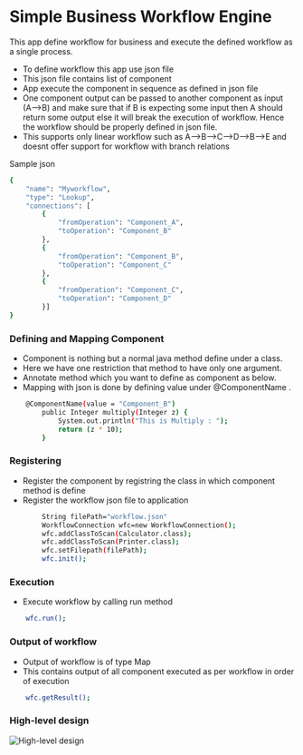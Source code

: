 # Simple Business Workflow Engine

This app define workflow for business and execute the defined workflow as a single process.

  - To define workflow this app use json file
  - This json file contains list of component
  - App execute the component in sequence as defined in json file
  - One component output can be passed to another component  as input (A-->B) and make sure that if B is expecting some input then A should return some output else it will break the execution of workflow. Hence the workflow should be properly defined in json file.
  - This  supports only linear workflow such as A-->B-->C-->D-->B-->E and doesnt offer support for workflow with branch relations

Sample  json 

```sh
{
	"name": "Myworkflow",
	"type": "Lookup",
	"connections": [
		{
			"fromOperation": "Component_A",
			"toOperation": "Component_B"
		},
		{
			"fromOperation": "Component_B",
			"toOperation": "Component_C"
		},
		{
			"fromOperation": "Component_C",
			"toOperation": "Component_D"
		}]
}

```
### Defining and Mapping Component 

  - Component is nothing but a normal java method define under a class.
  - Here we have one restriction that method to have only one argument. 
  - Annotate method which you want to define as component as below.
  - Mapping with json is done by defining value under @ComponentName  .
```sh
    @ComponentName(value = "Component_B")
    	public Integer multiply(Integer z) {
    		System.out.println("This is Multiply : ");
    		return (z * 10);
    	}
```
### Registering 

  - Register the component by registring the class in which component method is define
  - Register the workflow json file to application
```sh
        String filePath="workflow.json"
        WorkflowConnection wfc=new WorkflowConnection();
		wfc.addClassToScan(Calculator.class);
		wfc.addClassToScan(Printer.class);
		wfc.setFilepath(filePath);
		wfc.init();
```

### Execution 
  - Execute workflow by calling run method
```sh
    wfc.run();
```
### Output of workflow
  - Output of workflow is of type Map 
  - This contains output of all component executed as per workflow in order of execution
```sh
    wfc.getResult();
```

### High-level design
![High-level design](/hld.PNG)
